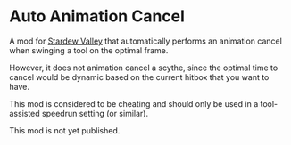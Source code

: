 # Auto Animation Cancel

A mod for [Stardew Valley](https://www.stardewvalley.net/) that automatically performs an animation cancel when swinging a tool on the optimal frame.

However, it does not animation cancel a scythe, since the optimal time to cancel would be dynamic based on the current hitbox that you want to have.

This mod is considered to be cheating and should only be used in a tool-assisted speedrun setting (or similar).

This mod is not yet published.
